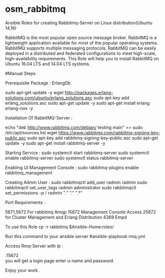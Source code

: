 # osm_rabbitmq
Ansible Roles for creating Rabbitmq-Server on Linux distribution(Ubuntu 14,16)

RabbitMQ is the most popular open source message broker. RabbitMQ is a lightweight application available for most of the popular operating systems. RabbitMQ supports multiple messaging protocols. RabbitMQ can be easily deployed in a distributed and federated configurations to meet high-scale, high-availability requirements. This Role will help you to install RabbitMQ on Ubuntu 16.04 LTS and 14.04 LTS systems.

#Manual Steps 

Prerequisite Package :
ErlangDb

sudo apt-get update -y
wget http://packages.erlang-solutions.com/ubuntu/erlang_solutions.asc
sudo apt-key add erlang_solutions.asc
sudo apt-get update -y
sudo apt-get install erlang erlang-nox -y

Installation Of RabbitMQ-Server :
 
echo "deb http://www.rabbitmq.com/debian/ testing main" >> sudo /etc/apt/sources.list
wget https://www.rabbitmq.com/rabbitmq-signing-key-public.asc
sudo apt-key add rabbitmq-signing-key-public.asc
sudo apt-get update -y
sudo apt-get install rabbitmq-server -y

 Starting Service :
sudo systemctl start rabbitmq-server
sudo systemctl enable rabbitmq-server
sudo systemctl status rabbitmq-server

Enabling UI Management Console :
sudo rabbitmq-plugins enable rabbitmq_management

Creating Admin User :
sudo rabbitmqctl add_user radmin radmin
sudo rabbitmqctl set_user_tags radmin administrator
sudo rabbitmqctl set_permissions -p / radmin ".*" ".*" ".*"

Port Requirements :

5671,5672 For rabbitmq Amqp 
15672 Management Console Access
25672 for Cluster Management and Erlang Distribution
4369 Empd

To use this Role
cp -r rabbitmq $Ansible-Home:roles/

Run this command to your ansible server
#ansible-playbook rmq.yml 

Access Rmq-Server with Ip  :

<IP-Address>:15672  
you will get a login page enter u-name and password.

Enjoy your work .

